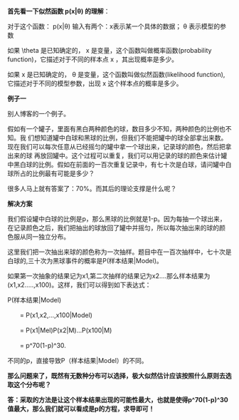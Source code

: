 **首先看一下似然函数 p(x|θ) 的理解**：

  对于这个函数： p(x|θ) 输入有两个：x表示某一个具体的数据； θ 表示模型的参数

  如果 \theta 是已知确定的， x 是变量，这个函数叫做概率函数(probability function)，它描述对于不同的样本点 x ，其出现概率是多少。

  如果 x 是已知确定的， θ 是变量，这个函数叫做似然函数(likelihood function), 它描述对于不同的模型参数，出现 x 这个样本点的概率是多少。
  
**例子一**

别人博客的一个例子。

假如有一个罐子，里面有黑白两种颜色的球，数目多少不知，两种颜色的比例也不知。我 们想知道罐中白球和黑球的比例，但我们不能把罐中的球全部拿出来数。现在我们可以每次任意从已经摇匀的罐中拿一个球出来，记录球的颜色，然后把拿出来的球 再放回罐中。这个过程可以重复，我们可以用记录的球的颜色来估计罐中黑白球的比例。假如在前面的一百次重复记录中，有七十次是白球，请问罐中白球所占的比例最有可能是多少？

很多人马上就有答案了：70%。而其后的理论支撑是什么呢？

**解决方案**

我们假设罐中白球的比例是p，那么黑球的比例就是1-p。因为每抽一个球出来，在记录颜色之后，我们把抽出的球放回了罐中并摇匀，所以每次抽出来的球的颜 色服从同一独立分布。

这里我们把一次抽出来球的颜色称为一次抽样。题目中在一百次抽样中，七十次是白球的,三十次为黑球事件的概率是P(样本结果|Model)。

如果第一次抽象的结果记为x1,第二次抽样的结果记为x2....那么样本结果为(x1,x2.....,x100)。这样，我们可以得到如下表达式：

P(样本结果|Model)

　　= P(x1,x2,…,x100|Model)

　　= P(x1|Mel)P(x2|M)…P(x100|M)

　　= p^70(1-p)^30.
  
  不同的p，直接导致P（样本结果|Model）的不同。
  
****那么问题来了，既然有无数种分布可以选择，极大似然估计应该按照什么原则去选取这个分布呢？****

****答：采取的方法是让这个样本结果出现的可能性最大，也就是使得p^70(1-p)^30值最大，那么我们就可以看成是p的方程，求导即可！****
